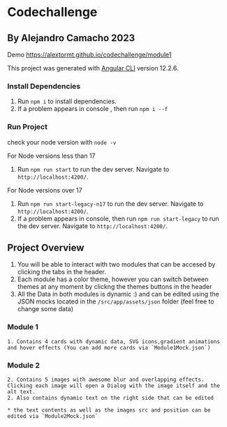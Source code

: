 # Codechallenge
## By Alejandro Camacho 2023

Demo https://alextormt.github.io/codechallenge/module1

This project was generated with [Angular CLI](https://github.com/angular/angular-cli) version 12.2.6. 

### Install Dependencies

1. Run `npm i` to install dependencies. 
2. If a problem appears in console , then run `npm i --f`

### Run Project

check your node version with `node -v`

For Node versions less than 17
1. Run `npm run start` to run the dev server. Navigate to `http://localhost:4200/`. 

For Node versions over 17
1. Run `npm run start-legacy-n17` to run the dev server. Navigate to `http://localhost:4200/`. 
2. If a problem appears in console, then run `npm run start-legacy` to run the dev server. Navigate to `http://localhost:4200/`. 

## Project Overview

1. You will be able to interact with two modules that can be accesed by clicking the tabs in the header.
2. Each module has a color theme, however you can switch between themes at any moment by clickng the themes buttons in the header
3. All the Data in both modules is dynamic :) and can be edited using the JSON mocks located in the `/src/app/assets/json` folder (feel free to change some data)

### Module 1
    1. Contains 4 cards with dynamic data, SVG icons,gradient animations and hover effects (You can add more cards via `Module1Mock.json`)

### Module 2
    2. Contains 5 images with awesome blur and overlapping effects. Clicking each image will open a Dialog with the image itself and the alt text.
    2. Also contains dynamic text on the right side that can be edited 
    
    * the text contents as well as the images src and position can be edited via `Module2Mock.json`

